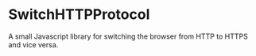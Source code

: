 # SwitchHTTPProtocol
A small Javascript library for switching the browser from HTTP to HTTPS and vice versa.
